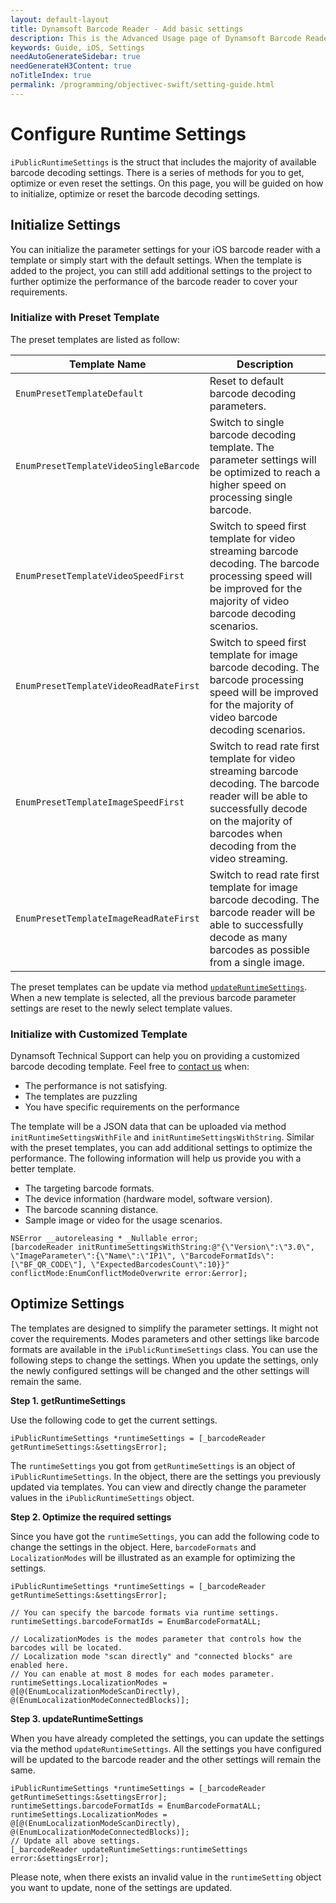 ```yaml
---
layout: default-layout
title: Dynamsoft Barcode Reader - Add basic settings
description: This is the Advanced Usage page of Dynamsoft Barcode Reader for iOS SDK.
keywords: Guide, iOS, Settings
needAutoGenerateSidebar: true
needGenerateH3Content: true
noTitleIndex: true
permalink: /programming/objectivec-swift/setting-guide.html
---
```


# Configure Runtime Settings

`iPublicRuntimeSettings` is the struct that includes the majority of available barcode decoding settings. There is a series of methods for you to get, optimize or even reset the settings. On this page, you will be guided on how to initialize, optimize or reset the barcode decoding settings.

## Initialize Settings

You can initialize the parameter settings for your iOS barcode reader with a template or simply start with the default settings. When the template is added to the project, you can still add additional settings to the project to further optimize the performance of the barcode reader to cover your requirements.

### Initialize with Preset Template

The preset templates are listed as follow:

| Template Name | Description |
| ------------- | ----------- |
| `EnumPresetTemplateDefault` | Reset to default barcode decoding parameters. |
| `EnumPresetTemplateVideoSingleBarcode` | Switch to single barcode decoding template. The parameter settings will be optimized to reach a higher speed on processing single barcode. |
| `EnumPresetTemplateVideoSpeedFirst` | Switch to speed first template for video streaming barcode decoding. The barcode processing speed will be improved for the majority of video barcode decoding scenarios. |
| `EnumPresetTemplateVideoReadRateFirst` | Switch to speed first template for image barcode decoding. The barcode processing speed will be improved for the majority of video barcode decoding scenarios. |
| `EnumPresetTemplateImageSpeedFirst` | Switch to read rate first template for video streaming barcode decoding. The barcode reader will be able to successfully decode on the majority of barcodes when decoding from the video streaming. |
| `EnumPresetTemplateImageReadRateFirst` | Switch to read rate first template for image barcode decoding. The barcode reader will be able to successfully decode as many barcodes as possible from a single image. |

The preset templates can be update via method [`updateRuntimeSettings`](api-reference/primary-parameter-and-runtime-settings-basic.md#with-a-preset-template). When a new template is selected, all the previous barcode parameter settings are reset to the newly select template values.

### Initialize with Customized Template

Dynamsoft Technical Support can help you on providing a customized barcode decoding template. Feel free to <a href="https://www.dynamsoft.com/Company/Contact.aspx" target="_blank">contact us</a> when:

- The performance is not satisfying.
- The templates are puzzling
- You have specific requirements on the performance

The template will be a JSON data that can be uploaded via method `initRuntimeSettingsWithFile` and `initRuntimeSettingsWithString`. Similar with the preset templates, you can add additional settings to optimize the performance. The following information will help us provide you with a better template.

- The targeting barcode formats.
- The device information (hardware model, software version).
- The barcode scanning distance.
- Sample image or video for the usage scenarios.

```objc
NSError __autoreleasing * _Nullable error;
[barcodeReader initRuntimeSettingsWithString:@"{\"Version\":\"3.0\", \"ImageParameter\":{\"Name\":\"IP1\", \"BarcodeFormatIds\":[\"BF_QR_CODE\"], \"ExpectedBarcodesCount\":10}}" conflictMode:EnumConflictModeOverwrite error:&error];
```

## Optimize Settings

The templates are designed to simplify the parameter settings. It might not cover the requirements. Modes parameters and other settings like barcode formats are available in the `iPublicRuntimeSettings` class. You can use the following steps to change the settings. When you update the settings, only the newly configured settings will be changed and the other settings will remain the same.

**Step 1. getRuntimeSettings**

Use the following code to get the current settings.

```objc
iPublicRuntimeSettings *runtimeSettings = [_barcodeReader getRuntimeSettings:&settingsError];
```

The `runtimeSettings` you got from `getRuntimeSettings` is an object of `iPublicRuntimeSettings`. In the object, there are the settings you previously updated via templates. You can view and directly change the parameter values in the `iPublicRuntimeSettings` object.

**Step 2. Optimize the required settings**

Since you have got the `runtimeSettings`, you can add the following code to change the settings in the object. Here, `barcodeFormats` and `LocalizationModes` will be illustrated as an example for optimizing the settings.

```objc
iPublicRuntimeSettings *runtimeSettings = [_barcodeReader getRuntimeSettings:&settingsError];

// You can specify the barcode formats via runtime settings.
runtimeSettings.barcodeFormatIds = EnumBarcodeFormatALL;

// LocalizationModes is the modes parameter that controls how the barcodes will be located.
// Localization mode "scan directly" and "connected blocks" are enabled here.
// You can enable at most 8 modes for each modes parameter.
runtimeSettings.LocalizationModes = @[@(EnumLocalizationModeScanDirectly), @(EnumLocalizationModeConnectedBlocks)];
```

**Step 3. updateRuntimeSettings**

When you have already completed the settings, you can update the settings via the method `updateRuntimeSettings`. All the settings you have configured will be updated to the barcode reader and the other settings will remain the same.

```objc
iPublicRuntimeSettings *runtimeSettings = [_barcodeReader getRuntimeSettings:&settingsError];
runtimeSettings.barcodeFormatIds = EnumBarcodeFormatALL;
runtimeSettings.LocalizationModes = @[@(EnumLocalizationModeScanDirectly), @(EnumLocalizationModeConnectedBlocks)];
// Update all above settings.
[_barcodeReader updateRuntimeSettings:runtimeSettings error:&settingsError];
```

Please note, when there exists an invalid value in the `runtimeSetting` object you want to update, none of the settings are updated.
